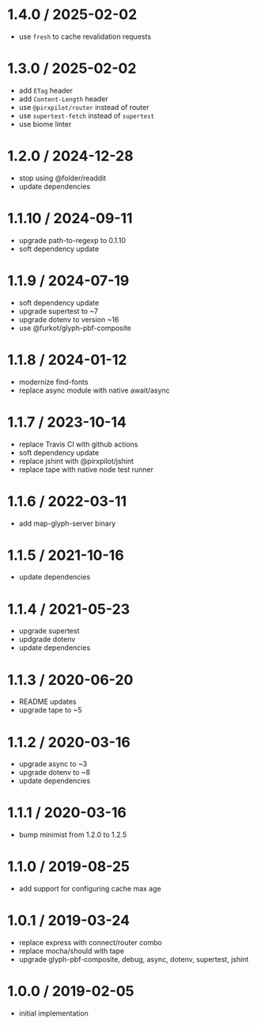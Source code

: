 
1.4.0 / 2025-02-02
==================

 * use `fresh` to cache revalidation requests

1.3.0 / 2025-02-02
==================

 * add `ETag` header
 * add `Content-Length` header
 * use `@pirxpilot/router` instead of router
 * use `supertest-fetch` instead of `supertest`
 * use biome linter

1.2.0 / 2024-12-28
==================

 * stop using @folder/readdit
 * update dependencies

1.1.10 / 2024-09-11
===================

 * upgrade path-to-regexp to 0.1.10
 * soft dependency update

1.1.9 / 2024-07-19
==================

 * soft dependency update
 * upgrade supertest to ~7
 * upgrade dotenv to version ~16
 * use @furkot/glyph-pbf-composite

1.1.8 / 2024-01-12
==================

 * modernize find-fonts
 * replace async module with native await/async

1.1.7 / 2023-10-14
==================

 * replace Travis CI with github actions
 * soft dependency update
 * replace jshint with @pirxpilot/jshint
 * replace tape with native node test runner

1.1.6 / 2022-03-11
==================

 * add map-glyph-server binary

1.1.5 / 2021-10-16
==================

 * update dependencies

1.1.4 / 2021-05-23
==================

 * upgrade supertest
 * updgrade dotenv
 * update dependencies

1.1.3 / 2020-06-20
==================

 * README updates
 * upgrade tape to ~5

1.1.2 / 2020-03-16
==================

 * upgrade async to ~3
 * upgrade dotenv to ~8
 * update dependencies

1.1.1 / 2020-03-16
==================

 * bump minimist from 1.2.0 to 1.2.5

1.1.0 / 2019-08-25
==================

 * add support for configuring cache max age

1.0.1 / 2019-03-24
==================

 * replace express with connect/router combo
 * replace mocha/should with tape
 * upgrade glyph-pbf-composite, debug, async, dotenv, supertest, jshint

1.0.0 / 2019-02-05
==================

 * initial implementation

